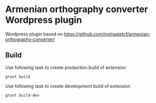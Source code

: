 # Armenian orthography converter Wordpress plugin

Wordpress plugin based on https://github.com/instigatetcf/armenian-orthography-converter/

## Build

Use following task to create production build of extension

    grunt build

Use following task to create development build of extension

    grunt build-dev
